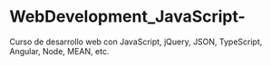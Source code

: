 # WebDevelopment_JavaScript-
Curso de desarrollo web con JavaScript, jQuery, JSON, TypeScript, Angular, Node, MEAN, etc.

